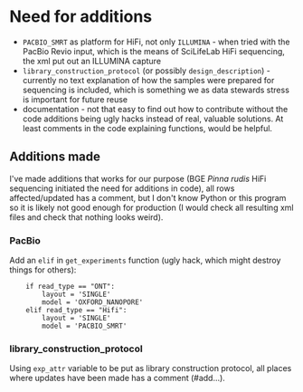 # Need for additions
* `PACBIO_SMRT` as platform for HiFi, not only `ILLUMINA` - when tried with the PacBio Revio input, which is the means of SciLifeLab HiFi sequencing, the xml put out an ILLUMINA capture
* `library_construction_protocol` (or possibly `design_description`) - currently no text explanation of how the samples were prepared for sequencing is included, which is something we as data stewards stress is important for future reuse
* documentation - not that easy to find out how to contribute without the code additions being ugly hacks instead of real, valuable solutions. At least comments in the code explaining functions, would be helpful.

## Additions made
I've made additions that works for our purpose (BGE *Pinna rudis* HiFi sequencing initiated the need for additions in code), all rows affected/updated has a comment, but I don't know Python or this program so it is likely not good enough for production (I would check all resulting xml files and check that nothing looks weird).

### PacBio
Add an `elif` in `get_experiments` function (ugly hack, which might destroy things for others):
```
    if read_type == "ONT":
        layout = 'SINGLE'
        model = 'OXFORD_NANOPORE'
    elif read_type == "Hifi":
        layout = 'SINGLE'
        model = 'PACBIO_SMRT'
```

### library_construction_protocol
Using `exp_attr` variable to be put as library construction protocol, all places where updates have been made has a comment (#add...).
